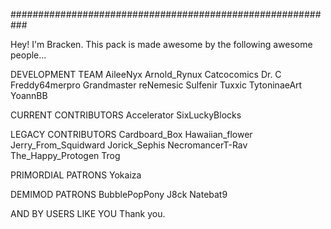 ###########################################################

Hey! I'm Bracken. 
This pack is made awesome by the following awesome people...

DEVELOPMENT TEAM
AileeNyx
Arnold_Rynux
Catcocomics
Dr. C
Freddy64merpro
Grandmaster
reNemesic
Sulfenir
Tuxxic
TytoninaeArt
YoannBB

CURRENT CONTRIBUTORS
Accelerator
SixLuckyBlocks

LEGACY CONTRIBUTORS
Cardboard_Box
Hawaiian_flower
Jerry_From_Squidward
Jorick_Sephis
NecromancerT-Rav
The_Happy_Protogen
Trog

PRIMORDIAL PATRONS
Yokaiza

DEMIMOD PATRONS
BubblePopPony
J8ck
Natebat9

AND BY USERS LIKE YOU
Thank you.



